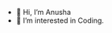 - 👋 Hi, I’m Anusha
- 👀 I’m interested in Coding.


<!---
AnushaYadaV4/AnushaYadaV4 is a ✨ special ✨ repository because its `README.md` (this file) appears on your GitHub profile.
You can click the Preview link to take a look at your changes.
--->
